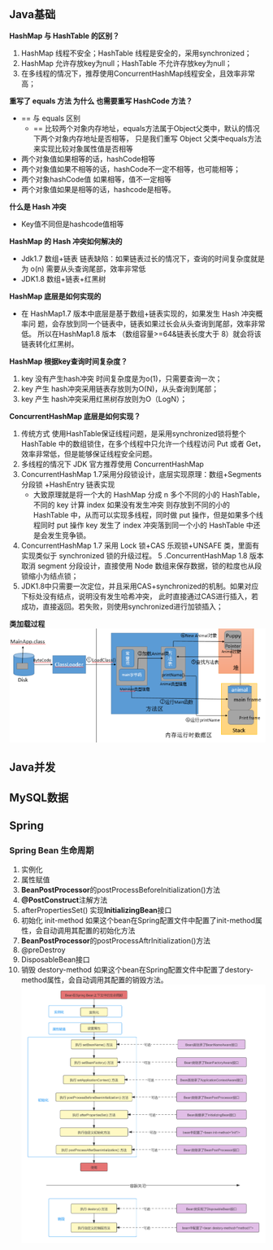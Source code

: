 ## Java基础

**HashMap 与 HashTable 的区别？**
 1. HashMap 线程不安全；HashTable 线程是安全的，采用synchronized；
 2. HashMap 允许存放key为null；HashTable 不允许存放key为null；
 3. 在多线程的情况下，推荐使用ConcurrentHashMap线程安全，且效率非常高；

**重写了 equals 方法 为什么 也需要重写 HashCode 方法？**
+ == 与 equals 区别
    + == 比较两个对象内存地址，equals方法属于Object父类中，默认的情况下两个对象内存地址是否相等，
      只是我们重写 Object 父类中equals方法来实现比较对象属性值是否相等
+ 两个对象值如果相等的话，hashCode相等
+ 两个对象值如果不相等的话，hashCode不一定不相等，也可能相等；
+ 两个对象hashCode值 如果相等，值不一定相等
+ 两个对象值如果是相等的话，hashcode是相等。

**什么是 Hash 冲突**
+ Key值不同但是hashcode值相等

**HashMap 的 Hash 冲突如何解决的**
+ Jdk1.7 数组+链表 链表缺陷：如果链表过长的情况下，查询的时间复杂度就是为 o(n) 需要从头查询尾部，效率非常低
+ JDK1.8 数组+链表+红黑树

**HashMap 底层是如何实现的**
+ 在 HashMap1.7 版本中底层是基于数组+链表实现的，如果发生 Hash 冲突概率问
  题，会存放到同一个链表中，链表如果过长会从头查询到尾部，效率非常低。
  所以在HashMap1.8 版本 （数组容量>=64&链表长度大于 8）就会将该链表转化红黑树。

**HashMap 根据key查询时间复杂度？**
1. key 没有产生hash冲突 时间复杂度是为o(1)，只需要查询一次；
2. key 产生 hash冲突采用链表存放则为O(N)，从头查询到尾部；
3. key 产生 hash冲突采用红黑树存放则为O（LogN）；

**ConcurrentHashMap 底层是如何实现？**
1. 传统方式 使用HashTable保证线程问题，是采用synchronized锁将整个
HashTable 中的数组锁住，在多个线程中只允许一个线程访问 Put 或者 Get，效率非常低，但是能够保证线程安全问题。
2. 多线程的情况下 JDK 官方推荐使用 ConcurrentHashMap 
3. ConcurrentHashMap 1.7采用分段锁设计，底层实现原理：数组+Segments 分段锁 +HashEntry 链表实现
    + 大致原理就是将一个大的 HashMap 分成 n 多个不同的小的 HashTable，不同的 key 计算 index 如果没有发生冲突
      则存放到不同的小的 HashTable 中，从而可以实现多线程，同时做 put 操作，但是如果多个线程同时 put 操作 key
      发生了 index 冲突落到同一个小的 HashTable 中还是会发生竞争锁。
4. ConcurrentHashMap 1.7 采用 Lock 锁+CAS 乐观锁+UNSAFE 类，里面有实现类似于 synchronized 锁的升级过程。
5 .ConcurrentHashMap 1.8 版本取消 segment 分段设计，直接使用 Node 数组来保存数据，锁的粒度也从段锁缩小为结点锁；
6. JDK1.8中只需要一次定位，并且采用CAS+synchronized的机制。如果对应下标处没有结点，说明没有发生哈希冲突，
   此时直接通过CAS进行插入，若成功，直接返回。若失败，则使用synchronized进行加锁插入；

**类加载过程**
![img.png](img/img.png)
## Java并发


## MySQL数据

## Spring 
### Spring Bean 生命周期

1. 实例化
2. 属性赋值
3. **BeanPostProcessor**的postProcessBeforeInitialization()方法
4. **@PostConstruct**注解方法
5. afterPropertiesSet() 实现**InitializingBean**接口
6. 初始化 init-method 如果这个bean在Spring配置文件中配置了init-method属性，会自动调用其配置的初始化方法
7. **BeanPostProcessor**的postProcessAftrInitialization()方法 
8. @preDestroy
9. DisposableBean接口
10. 销毁 destory-method 如果这个bean在Spring配置文件中配置了destory-method属性，会自动调用其配置的销毁方法。
   ![img.png](img/img1.png)
